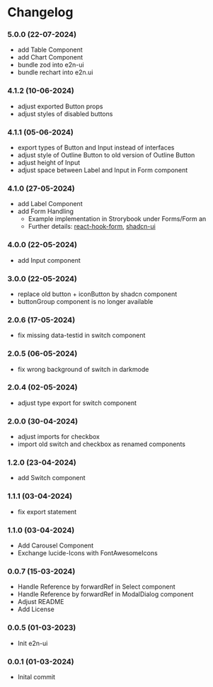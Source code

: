 # Changelog

### 5.0.0 (22-07-2024)

- add Table Component
- add Chart Component
- bundle zod into e2n-ui
- bundle rechart into e2n.ui

### 4.1.2 (10-06-2024)

- adjust exported Button props
- adjust styles of disabled buttons

### 4.1.1 (05-06-2024)

- export types of Button and Input instead of interfaces
- adjust style of Outline Button to old version of Outline Button
- adjust height of Input
- adjust space between Label and Input in Form component

### 4.1.0 (27-05-2024)

- add Label Component
- add Form Handling
  - Example implementation in Strorybook under Forms/Form an
  - Further details: [react-hook-form](https://react-hook-form.com/), [shadcn-ui](https://ui.shadcn.com/docs/components/form)

### 4.0.0 (22-05-2024)

- add Input component

### 3.0.0 (22-05-2024)

- replace old button + iconButton by shadcn component
- buttonGroup component is no longer available

### 2.0.6 (17-05-2024)

- fix missing data-testid in switch component

### 2.0.5 (06-05-2024)

- fix wrong background of switch in darkmode

### 2.0.4 (02-05-2024)

- adjust type export for switch component

### 2.0.0 (30-04-2024)

- adjust imports for checkbox
- import old switch and checkbox as renamed components

### 1.2.0 (23-04-2024)

- add Switch component

### 1.1.1 (03-04-2024)

- fix export statement

### 1.1.0 (03-04-2024)

- Add Carousel Component
- Exchange lucide-Icons with FontAwesomeIcons

### 0.0.7 (15-03-2024)

- Handle Reference by forwardRef in Select component
- Handle Reference by forwardRef in ModalDialog component
- Adjust README
- Add License

### 0.0.5 (01-03-2023)

- Init e2n-ui

### 0.0.1 (01-03-2024)

- Inital commit
